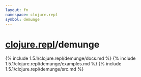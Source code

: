 ```yaml
---
layout: fn
namespace: clojure.repl
symbol: demunge
---
```


# [clojure.repl](../)/demunge

{% include 1.5.1/clojure.repl/demunge/docs.md %}
{% include 1.5.1/clojure.repl/demunge/examples.md %}
{% include 1.5.1/clojure.repl/demunge/src.md %}

